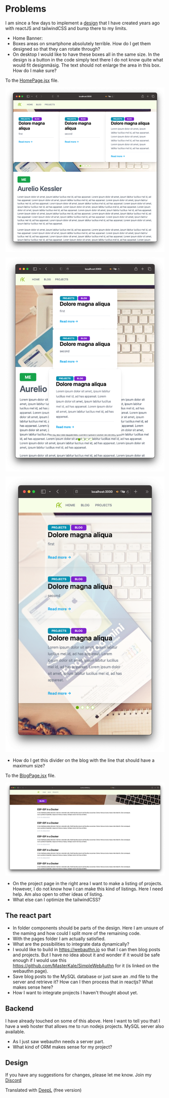 # Problems

I am since a few days to implement a [design](DESIGN.md) that I have created years ago with reactJS and tailwindCSS and bump there to my limits.

* Home Banner:
* Boxes areas on smartphone absolutely terrible. How do I get them designed so that they can rotate through?
* On desktop I would like to have these boxes all in the same size. In the design is a button in the code simply text there I do not know quite what would fit designmäsig. The text should not enlarge the area in this box. How do I make sure?

To the [HomePage.jsx](src/pages/HomePage.jsx) file.

![Home Site](readmeAssets/Proplem-Home-Header-Smal-Desktop.png)

![Home Site](readmeAssets/Proplem-Home-Header-Tablet.png)

![Home Site](readmeAssets/Proplem-Home-Header-Smartphone.png)

* How do I get this divider on the blog with the line that should have a maximum size?

To the [BlogPage.jsx](src/pages/BlogPage.jsx) file.

![Home Site](readmeAssets/How-I-implement-the-divider.png)

* On the project page in the right area I want to make a listing of projects. However, I do not know how I can make this kind of listings. Here I need help. Am also open to other ideas of listing.
* What else can I optimize the tailwindCSS?

## The react part

* In folder components should be parts of the design. Here I am unsure of the naming and how could I split more of the remaining code.
* With the pages folder I am actually satisfied.
* What are the possibilities to integrate data dynamically?
* I would like to build in https://webauthn.io so that I can then blog posts and projects. But I have no idea about it and wonder if it would be safe enough if I would use this https://github.com/MasterKale/SimpleWebAuthn for it (is linked on the webauthn page).
* Save blog posts to the MySQL database or just save an .md file to the server and retrieve it? How can I then process that in reactjs? What makes sense here?
* How I want to integrate projects I haven't thought about yet.

## Backend

I have already touched on some of this above. Here I want to tell you that I have a web hoster that allows me to run nodejs projects. MySQL server also available.

* As I just saw webauthn needs a server part.
* What kind of ORM makes sense for my project?

## Design

If you have any suggestions for changes, please let me know. Join my [Discord](https://discord.gg/ZFz6YkRR4y)

Translated with [DeepL](https://www.DeepL.com/Translator) (free version)